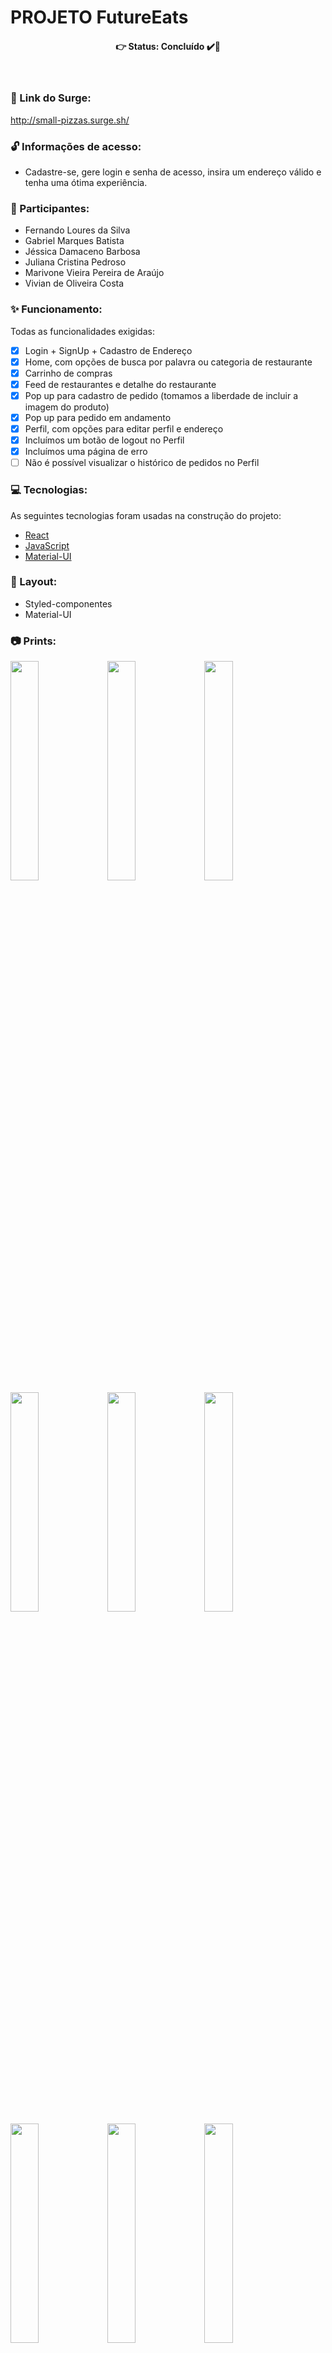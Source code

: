 # PROJETO FutureEats

<h4 align='center'>
👉 Status: Concluído ✔️👏
</h4>
<br />

### 🔗 Link do Surge: 
http://small-pizzas.surge.sh/
<br />

### 🔓 Informações de acesso:
- Cadastre-se, gere login e senha de acesso, insira um endereço válido e tenha uma ótima experiência.

### 🙋 Participantes:
- Fernando Loures da Silva
- Gabriel Marques Batista
- Jéssica Damaceno Barbosa
- Juliana Cristina Pedroso
- Marivone Vieira Pereira de Araújo
- Vivian de Oliveira Costa  

### ✨ Funcionamento:
Todas as funcionalidades exigidas:
- [x] Login + SignUp + Cadastro de Endereço
- [x] Home, com opções de busca por palavra ou categoria de restaurante
- [x] Carrinho de compras
- [x] Feed de restaurantes e detalhe do restaurante
- [x] Pop up para cadastro de pedido (tomamos a liberdade de incluir a imagem do produto)
- [x] Pop up para pedido em andamento
- [x] Perfil, com opções para editar perfil e endereço
- [x] Incluímos um botão de logout no Perfil
- [x] Incluímos uma página de erro
- [ ] Não é possível visualizar o histórico de pedidos no Perfil

### 💻 Tecnologias:
As seguintes tecnologias foram usadas na construção do projeto:
- [React](https://pt-br.reactjs.org/)
- [JavaScript](https://www.javascript.com/)
- [Material-UI](https://material-ui.com/pt/)

### 🎨 Layout:
- Styled-componentes
- Material-UI

### 📷 Prints:
<img src="https://user-images.githubusercontent.com/68782453/110254923-090f6280-7f70-11eb-96bf-4a9ebd336f2b.png" width="30%"></img> 
<img src="https://user-images.githubusercontent.com/68782453/110254933-14fb2480-7f70-11eb-8675-3dc77f1b33ce.png" width="30%"></img> 
<img src="https://user-images.githubusercontent.com/68782453/110254956-29d7b800-7f70-11eb-98d9-6d433f7b030b.png" width="30%"></img> 
<img src="https://user-images.githubusercontent.com/68782453/110254977-48d64a00-7f70-11eb-8000-386b2bfe6e9e.png" width="30%"></img> 
<img src="https://user-images.githubusercontent.com/68782453/110254995-686d7280-7f70-11eb-9039-2caa63f89110.png" width="30%"></img> 
<img src="https://user-images.githubusercontent.com/68782453/110255002-74f1cb00-7f70-11eb-95fa-01120fb0e520.png" width="30%"></img> 
<img src="https://user-images.githubusercontent.com/68782453/110255017-84711400-7f70-11eb-97e2-096b86298d4f.png" width="30%"></img> 
<img src="https://user-images.githubusercontent.com/68782453/110255058-af5b6800-7f70-11eb-8fbd-2fcde6caa1fd.png" width="30%"></img> 
<img src="https://user-images.githubusercontent.com/68782453/110255066-b84c3980-7f70-11eb-89b6-38b409e288f0.png" width="30%"></img> 
<img src="https://user-images.githubusercontent.com/68782453/110255075-c306ce80-7f70-11eb-96b6-28c089345dc4.png" width="30%"></img> 
<img src="https://user-images.githubusercontent.com/68782453/110255089-cc903680-7f70-11eb-9172-39323ad23c4d.png" width="30%"></img> 
<img src="https://user-images.githubusercontent.com/68782453/110254986-54c20c00-7f70-11eb-8158-f4aeba95d20b.png" width="30%"></img> 

<hr />
